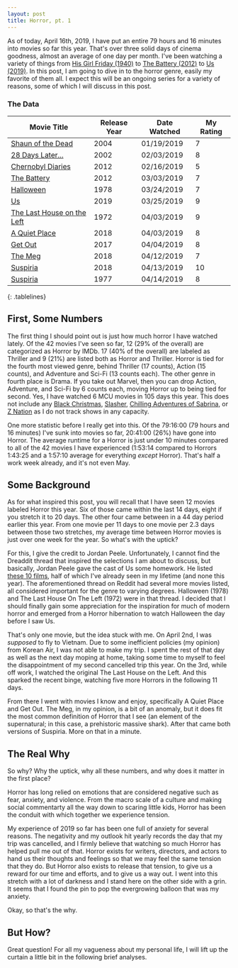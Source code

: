 ```yaml
---
layout: post
title: Horror, pt. 1
---
```


As of today, April 16th, 2019, I have put an entire 79 hours and 16 minutes into movies so far this year. That's over three solid days of cinema goodness, almost an average of one day per month. I've been watching a variety of things from [His Girl Friday (1940)](https://www.imdb.com/title/tt0032599/) to [The Battery (2012)](https://www.imdb.com/title/tt2272350/) to [Us (2019)](https://www.imdb.com/title/tt6857112/). In this post, I am going to dive in to the horror genre, easily my favorite of them all. I expect this will be an ongoing series for a variety of reasons, some of which I will discuss in this post.

### The Data

| Movie Title | Release Year | Date Watched | My Rating |
|-------|--------|---------|---------|
| [Shaun of the Dead](https://www.imdb.com/title/tt0365748/) | 2004 | 01/19/2019 | 7 |
| [28 Days Later...](https://www.imdb.com/title/tt0289043/) | 2002 | 02/03/2019 | 8 |
| [Chernobyl Diaries](https://www.imdb.com/title/tt1991245/) | 2012 | 02/16/2019 | 5 |
| [The Battery](https://www.imdb.com/title/tt2272350/) | 2012 | 03/03/2019 | 7 |
| [Halloween](https://www.imdb.com/title/tt0077651/) | 1978 | 03/24/2019 | 7 |
| [Us](https://www.imdb.com/title/tt6857112/) | 2019 | 03/25/2019 | 9 |
| [The Last House on the Left](https://www.imdb.com/title/tt0068833/) | 1972 | 04/03/2019 | 9 |
| [A Quiet Place](https://www.imdb.com/title/tt6644200/) | 2018 | 04/03/2019 | 8 |
| [Get Out](https://www.imdb.com/title/tt5052448/) | 2017 | 04/04/2019 | 8 |
| [The Meg](https://www.imdb.com/title/tt4779682/) | 2018 | 04/12/2019 | 7 |
| [Suspiria](https://www.imdb.com/title/tt1034415/) | 2018 | 04/13/2019 | 10 |
| [Suspiria](https://www.imdb.com/title/tt0076786/) | 1977 | 04/14/2019 | 8 |
{: .tablelines}

## First, Some Numbers

The first thing I should point out is just how much horror I have watched lately. Of the 42 movies I've seen so far, 12 (29% of the overall) are categorized as Horror by IMDb. 17 (40% of the overall) are labeled as Thriller and 9 (21%) are listed both as Horror and Thriller. Horror is tied for the fourth most viewed genre, behind Thriller (17 counts), Action (15 counts), and Adventure and Sci-Fi (13 counts each). The other genre in fourth place is Drama. If you take out Marvel, then you can drop Action, Adventure, and Sci-Fi by 6 counts each, moving Horror up to being tied for second. Yes, I have watched 6 MCU movies in 105 days this year. This does not include any [Black Christmas](https://www.netflix.com/title/80198988), [Slasher](https://www.imdb.com/title/tt4667888/), [Chilling Adventures of Sabrina](https://www.imdb.com/title/tt7569592/), or [Z Nation](https://www.imdb.com/title/tt3843168/) as I do not track shows in any capacity.

One more statistic before I really get into this. Of the 79:16:00 (79 hours and 16 minutes) I've sunk into movies so far, 20:41:00 (26%) have gone into Horror. The average runtime for a Horror is just under 10 minutes compared to all of the 42 movies I have experienced (1:53:14 compared to Horrors 1:43:25 and a 1:57:10 average for everything *except* Horror). That's half a work week already, and it's not even May.

## Some Background

As for what inspired this post, you will recall that I have seen 12 movies labeled Horror this year. Six of those came within the last 14 days, eight if you stretch it to 20 days. The other four came between in a 44 day period earlier this year. From one movie per 11 days to one movie per 2.3 days between those two stretches, my average time between Horror movies is just over one week for the year. So what's with the uptick?

For this, I give the credit to Jordan Peele. Unfortunately, I cannot find the Dreaddit thread that inspired the selections I am about to discuss, but basically, Jordan Peele gave the cast of Us some homework. He listed [these 10 films](https://www.hitc.com/en-gb/2018/12/31/jordan-peele-had-the-cast-of-us-watch-these-horror-films/), half of which I've already seen in my lifetime (and none this year). The aforementioned thread on Reddit had several more movies listed, all considered important for the genre to varying degrees. Halloween (1978) and The Last House On The Left (1972) were in that thread. I decided that I should finally gain some appreciation for the inspiration for much of modern horror and emerged from a Horror hibernation to watch Halloween the day before I saw Us. 

That's only one movie, but the idea stuck with me. On April 2nd, I was *supposed* to fly to Vietnam. Due to some inefficient policies (my opinion) from Korean Air, I was not able to make my trip. I spent the rest of that day as well as the next day moping at home, taking some time to myself to feel the disappointment of my second cancelled trip this year. On the 3rd, while off work, I watched the original The Last House on the Left. And this sparked the recent binge, watching five more Horrors in the following 11 days. 

From there I went with movies I know and enjoy, specifically A Quiet Place and Get Out. The Meg, in my opinion, is a bit of an anomaly, but it does fit the most common definition of Horror that I see (an element of the supernatural; in this case, a prehistoric massive shark). After that came both versions of Suspiria. More on that in a minute.

## The Real Why

So why? Why the uptick, why all these numbers, and why does it matter in the first place?

Horror has long relied on emotions that are considered negative such as fear, anxiety, and violence. From the macro scale of a culture and making social commentarty all the way down to scaring little kids, Horror has been the conduit with which together we experience tension. 

My experience of 2019 so far has been one full of anxiety for several reasons. The negativity and my outlook hit yearly records the day that my trip was cancelled, and I firmly believe that watching so much Horror has helped pull me out of that. Horror exists for writers, directors, and actors to hand us their thoughts and feelings so that we may feel the same tension that they do. But Horror also exists to release that tension, to give us a reward for our time and efforts, and to give us a way out. I went into this stretch with a lot of darkness and I stand here on the other side with a grin. It seems that I found the pin to pop the evergrowing balloon that was my anxiety. 

Okay, so that's the why. 

## But How?

Great question! For all my vagueness about my personal life, I will lift up the curtain a little bit in the following brief analyses.
